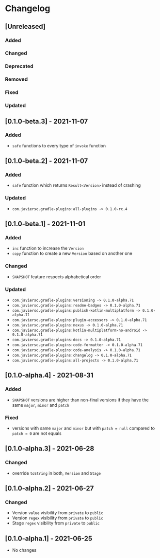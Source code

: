 # Changelog

## [Unreleased]

### Added

### Changed

### Deprecated

### Removed

### Fixed

### Updated


## [0.1.0-beta.3] - 2021-11-07

### Added
- `safe` functions to every type of `invoke` function

## [0.1.0-beta.2] - 2021-11-07

### Added
- `safe` function which returns `Result<Version>` instead of crashing

### Updated
- `com.javiersc.gradle-plugins:all-plugins -> 0.1.0-rc.4`

## [0.1.0-beta.1] - 2021-11-01

### Added
- `inc` function to increase the `Version`
- `copy` function to create a new `Version` based on another one

### Changed
- `SNAPSHOT` feature respects alphabetical order

### Updated
- `com.javiersc.gradle-plugins:versioning -> 0.1.0-alpha.71`
- `com.javiersc.gradle-plugins:readme-badges -> 0.1.0-alpha.71`
- `com.javiersc.gradle-plugins:publish-kotlin-multiplatform -> 0.1.0-alpha.71`
- `com.javiersc.gradle-plugins:plugin-accessors -> 0.1.0-alpha.71`
- `com.javiersc.gradle-plugins:nexus -> 0.1.0-alpha.71`
- `com.javiersc.gradle-plugins:kotlin-multiplatform-no-android -> 0.1.0-alpha.71`
- `com.javiersc.gradle-plugins:docs -> 0.1.0-alpha.71`
- `com.javiersc.gradle-plugins:code-formatter -> 0.1.0-alpha.71`
- `com.javiersc.gradle-plugins:code-analysis -> 0.1.0-alpha.71`
- `com.javiersc.gradle-plugins:changelog -> 0.1.0-alpha.71`
- `com.javiersc.gradle-plugins:all-projects -> 0.1.0-alpha.71`

## [0.1.0-alpha.4] - 2021-08-31

### Added
- `SNAPSHOT` versions are higher than non-final versions if they have the same `major`, `minor` and
  `patch`

### Fixed
- versions with same `major` and `minor` but with `patch = null` compared to `patch = 0` are not 
  equals

## [0.1.0-alpha.3] - 2021-06-28

### Changed
- override `toString` in both, `Version` and `Stage`

## [0.1.0-alpha.2] - 2021-06-27

### Changed
- Version `value` visibility from `private` to `public`
- Version `regex` visibility from `private` to `public`
- Stage `regex` visibility from `private` to `public`

## [0.1.0-alpha.1] - 2021-06-25
- No changes
